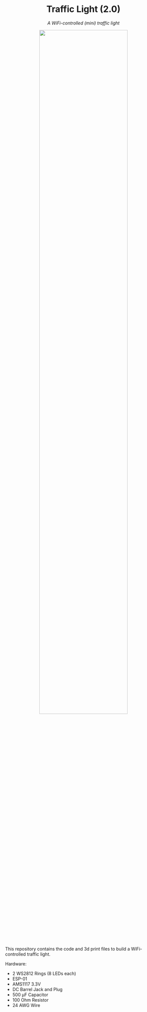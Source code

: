 <div align="center">

# Traffic Light (2.0)

*A WiFi-controlled (mini) traffic light*

<img src="https://github.com/FelixKohlhas/TrafficLight/assets/18424307/35b4e5ff-4fda-4215-93bb-4fcd831eaaf3" width="75%">

</div>

This repository contains the code and 3d print files to build a WiFi-controlled traffic light.

Hardware:
- 2 WS2812 Rings (8 LEDs each)
- ESP-01
- AMS1117 3.3V
- DC Barrel Jack and Plug
- 500 µF Capacitor
- 100 Ohm Resistor
- 24 AWG Wire